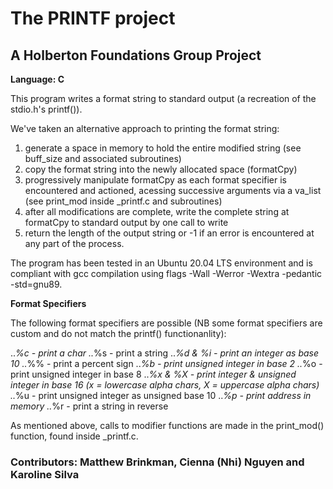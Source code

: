 # The PRINTF project
## A Holberton Foundations Group Project

**Language: C**

This program writes a format string to standard output (a recreation of the stdio.h's printf()).

We've taken an alternative approach to printing the format string:
1. generate a space in memory to hold the entire modified string (see buff_size and associated subroutines)
2. copy the format string into the newly allocated space (formatCpy)
3. progressively manipulate formatCpy as each format specifier is encountered and actioned, acessing successive arguments via a va_list (see print_mod inside _printf.c and subroutines)
4. after all modifications are complete, write the complete string at formatCpy to standard output by one call to write
5. return the length of the output string or -1 if an error is encountered at any part of the process.

The program has been tested in an Ubuntu 20.04 LTS environment and is compliant with gcc compilation using flags -Wall -Werror -Wextra -pedantic -std=gnu89.

**Format Specifiers**

The following format specifiers are possible (NB some format specifiers are custom and do not match the printf() functionanlity):

..*%c - print a char
..*%s - print a string
..*%d & %i - print an integer as base 10
..*%% - print a percent sign
..*%b - print unsigned integer in base 2
..*%o - print unsigned integer in base 8
..*%x & %X - print integer & unsigned integer in base 16 (x = lowercase alpha chars, X = uppercase alpha chars)
..*%u - print unsigned integer as unsigned base 10
..*%p - print address in memory
..*%r - print a string in reverse

As mentioned above, calls to modifier functions are made in the print_mod() function, found inside _printf.c.

### Contributors: Matthew Brinkman, Cienna (Nhi) Nguyen and Karoline Silva
